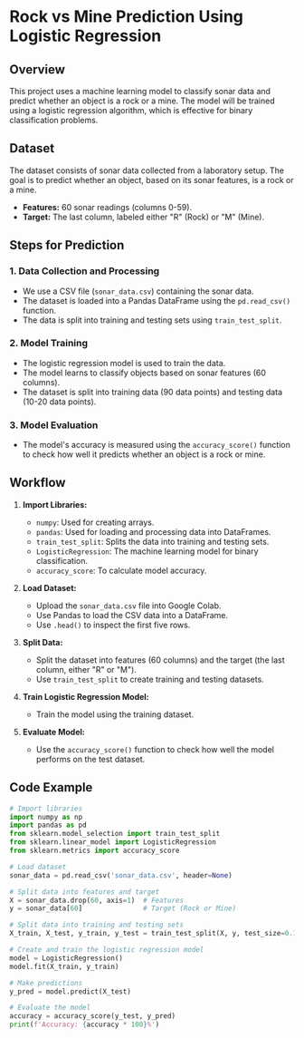 # Rock vs Mine Prediction Using Logistic Regression

## Overview
This project uses a machine learning model to classify sonar data and predict whether an object is a rock or a mine. The model will be trained using a logistic regression algorithm, which is effective for binary classification problems.

## Dataset
The dataset consists of sonar data collected from a laboratory setup. The goal is to predict whether an object, based on its sonar features, is a rock or a mine.

- **Features:** 60 sonar readings (columns 0-59).
- **Target:** The last column, labeled either "R" (Rock) or "M" (Mine).

## Steps for Prediction

### 1. Data Collection and Processing
- We use a CSV file (`sonar_data.csv`) containing the sonar data.
- The dataset is loaded into a Pandas DataFrame using the `pd.read_csv()` function.
- The data is split into training and testing sets using `train_test_split`.

### 2. Model Training
- The logistic regression model is used to train the data.
- The model learns to classify objects based on sonar features (60 columns).
- The dataset is split into training data (90 data points) and testing data (10-20 data points).

### 3. Model Evaluation
- The model's accuracy is measured using the `accuracy_score()` function to check how well it predicts whether an object is a rock or mine.

## Workflow
1. **Import Libraries:**
   - `numpy`: Used for creating arrays.
   - `pandas`: Used for loading and processing data into DataFrames.
   - `train_test_split`: Splits the data into training and testing sets.
   - `LogisticRegression`: The machine learning model for binary classification.
   - `accuracy_score`: To calculate model accuracy.

2. **Load Dataset:**
   - Upload the `sonar_data.csv` file into Google Colab.
   - Use Pandas to load the CSV data into a DataFrame.
   - Use `.head()` to inspect the first five rows.

3. **Split Data:**
   - Split the dataset into features (60 columns) and the target (the last column, either "R" or "M").
   - Use `train_test_split` to create training and testing datasets.

4. **Train Logistic Regression Model:**
   - Train the model using the training dataset.

5. **Evaluate Model:**
   - Use the `accuracy_score()` function to check how well the model performs on the test dataset.

## Code Example

```python
# Import libraries
import numpy as np
import pandas as pd
from sklearn.model_selection import train_test_split
from sklearn.linear_model import LogisticRegression
from sklearn.metrics import accuracy_score

# Load dataset
sonar_data = pd.read_csv('sonar_data.csv', header=None)

# Split data into features and target
X = sonar_data.drop(60, axis=1)  # Features
y = sonar_data[60]               # Target (Rock or Mine)

# Split data into training and testing sets
X_train, X_test, y_train, y_test = train_test_split(X, y, test_size=0.1, random_state=42)

# Create and train the logistic regression model
model = LogisticRegression()
model.fit(X_train, y_train)

# Make predictions
y_pred = model.predict(X_test)

# Evaluate the model
accuracy = accuracy_score(y_test, y_pred)
print(f'Accuracy: {accuracy * 100}%')

